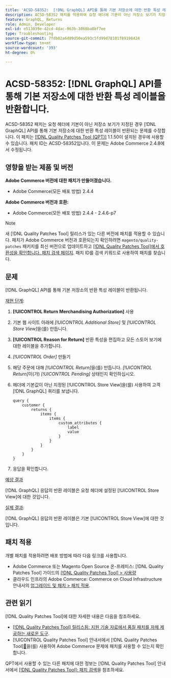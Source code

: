```yaml
---
title: 'ACSD-58352:  [!DNL GraphQL] API를 통해 기본 저장소에 대한 반환 특성 레이블을 반환합니다.'
description: ACSD-58352 패치를 적용하여 요청 헤더에 기본이 아닌 저장소 보기가 지정된 경우 기본 저장소에 대한 반환 특성 레이블이  [!DNL GraphQL] API를 통해 반환되는 Adobe Commerce 문제를 해결합니다.
feature: GraphQL, Returns
role: Admin, Developer
exl-id: e513039e-42cd-4dac-963b-3068ba8bf7ee
type: Troubleshooting
source-git-commit: 7fdb02a6d89d50ea593c5fd99d78101f89198424
workflow-type: tm+mt
source-wordcount: '393'
ht-degree: 0%

---
```


# ACSD-58352: [!DNL GraphQL] API를 통해 기본 저장소에 대한 반환 특성 레이블을 반환합니다.

ACSD-58352 패치는 요청 헤더에 기본이 아닌 저장소 보기가 지정된 경우 [!DNL GraphQL] API를 통해 기본 저장소에 대한 반환 특성 레이블이 반환되는 문제를 수정합니다. 이 패치는 [[!DNL Quality Patches Tool (QPT)]](https://experienceleague.adobe.com/en/docs/commerce-operations/tools/quality-patches-tool/quality-patches-tool-to-self-serve-quality-patches) 1.1.50이 설치된 경우에 사용할 수 있습니다. 패치 ID는 ACSD-58352입니다. 이 문제는 Adobe Commerce 2.4.8에서 수정됩니다.

## 영향을 받는 제품 및 버전

**Adobe Commerce 버전에 대한 패치가 만들어졌습니다.**

* Adobe Commerce(모든 배포 방법) 2.4.4

**Adobe Commerce 버전과 호환:**

* Adobe Commerce(모든 배포 방법) 2.4.4 - 2.4.6-p7

>[!NOTE]
>
>새 [!DNL Quality Patches Tool] 릴리스가 있는 다른 버전에 패치를 적용할 수 있습니다. 패치가 Adobe Commerce 버전과 호환되는지 확인하려면 `magento/quality-patches` 패키지를 최신 버전으로 업데이트하고 [[!DNL Quality Patches Tool]에서 호환성을 확인합니다. 패치 검색 페이지](https://experienceleague.adobe.com/tools/commerce-quality-patches/index.html). 패치 ID를 검색 키워드로 사용하여 패치를 찾습니다.

## 문제

[!DNL GraphQL] API를 통해 기본 저장소의 반환 특성 레이블이 반환됩니다.

<u>재현 단계</u>:

1. **[!UICONTROL Return Merchandising Authorization]** 사용
1. 기본 웹 사이트 아래에 *[!UICONTROL Additional Store]* 및 *[!UICONTROL Store View]*&#x200B;을(를) 만듭니다.
1. **[!UICONTROL Reason for Return]** 반환 특성을 편집하고 모든 스토어 보기에 대한 레이블을 추가합니다.
1. *[!UICONTROL Order]* 만들기
1. 해당 주문에 대해 *[!UICONTROL Return]*&#x200B;을(를) 만듭니다. *[!UICONTROL Return]*&#x200B;이(가) *[!UICONTROL Pending]* 상태인지 확인하십시오.
1. 헤더에 기본값이 아닌 지정된 [!UICONTROL Store View]을(를) 사용하여 고객 [!DNL GraphQL] 쿼리를 보냅니다.

   ```
   query {
       customer {
           returns {
               items {
                   items {
                       custom_attributes {
                           label
                           value
                       }
                   }
               }
           }
       }
   }
   ```

1. 응답을 확인합니다.

<u>예상 결과</u>

[!DNL GraphQL] 응답의 반환 레이블은 요청 헤더에 설정된 [!UICONTROL Store View]에 대한 것입니다.

<u>실제 결과</u>:

[!DNL GraphQL] 응답의 반환 레이블은 기본 [!UICONTROL Store View]에 대한 것입니다.

## 패치 적용

개별 패치를 적용하려면 배포 방법에 따라 다음 링크를 사용합니다.

* Adobe Commerce 또는 Magento Open Source 온-프레미스: [!DNL Quality Patches Tool] 가이드의 [[!DNL Quality Patches Tool] > 사용량](/help/tools/quality-patches-tool/usage.md)
* 클라우드 인프라의 Adobe Commerce: Commerce on Cloud Infrastructure 안내서의 [업그레이드 및 패치 > 패치 적용](https://experienceleague.adobe.com/docs/commerce-cloud-service/user-guide/develop/upgrade/apply-patches.html).

## 관련 읽기

[!DNL Quality Patches Tool]에 대한 자세한 내용은 다음을 참조하세요.

* [[!DNL Quality Patches Tool] 릴리스됨: 지원 기술 자료에서 품질 패치를 자체 제공하는 새로운 도구](https://experienceleague.adobe.com/en/docs/commerce-operations/tools/quality-patches-tool/quality-patches-tool-to-self-serve-quality-patches).
* [!UICONTROL Quality Patches Tool] 안내서에서  [!DNL Quality Patches Tool][&#128279;](/help/tools/quality-patches-tool/patches-available-in-qpt/check-patch-for-magento-issue-with-magento-quality-patches.md)을(를) 사용하여 Adobe Commerce 문제에 패치를 사용할 수 있는지 확인합니다.


QPT에서 사용할 수 있는 다른 패치에 대한 정보는 [!DNL Quality Patches Tool] 안내서에서 [[!DNL Quality Patches Tool]: 패치 검색](https://experienceleague.adobe.com/tools/commerce-quality-patches/index.html)을 참조하세요.
